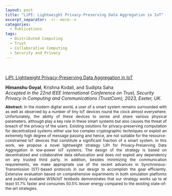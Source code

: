 ```yaml
---
layout: post
title: "LiPI: Lightweight Privacy-Preserving Data Aggregation in IoT"
excerpt_separator:  <!--more-->
categories:
  - Publications
tags:
  - Distributed Computing
  - Trust
  - Collaborative Computing
  - Security and Privacy
---
```

<br>

<a href="https://arxiv.org/abs/2207.12197" target="_blank">LiPI: Lightweight Privacy-Preserving Data Aggregation in IoT</a>
<div class="authors"><b>Himanshu Goyal</b>, Krishna Kodali, and Sudipta Saha
</div> 
<!-- To appear in 
<i>Proceedings of the VLDB Endowment, Volume 16, 2022</i> -->
<div class="authors"><i>Accepted in the 22nd IEEE International Conference on Trust, Security Privacy in Computing and Communications (TrustCom), 2023, Exeter, UK. </i></div>

<p style="text-align: justify; font-size:85%;"><b>Abstract:</b> In the modern digital world, a user of a smart system remains surrounded with as well as observed by a number of tiny IoT devices round the clock almost everywhere. Unfortunately, the ability of these devices to sense and share various physical parameters, although play a key role in these smart systems but also causes the threat of breach of the privacy of the users. Existing solutions for privacy-preserving computation for decentralized systems either use too complex cryptographic techniques or exploit an extremely high degree of message passing and hence, are not suitable for the resource-constrained IoT devices that constitute a significant fraction of a smart system. In this work, we propose a novel lightweight strategy LiPI for Privacy-Preserving Data Aggregation in low-power IoT systems. The design of the strategy is based on decentralized and collaborative data obfuscation and does not exploit any dependency on any trusted third party. In addition, besides minimizing the communication requirements, we make appropriate use of the recent advances in Synchronous-Transmission (ST)-based protocols in our design to accomplish the goal efficiently. Extensive evaluation based on comprehensive experiments in both simulation platforms and publicly available WSN/IoT testbeds demonstrates that our strategy works up to at least 51.7% faster and consumes 50.5% lesser energy compared to the existing state-of-the-art strategies.
</p>

<!--
<details>
   <summary><b><i>Paper Reviews</i></b></summary>
    <div style="font-size:80%;">
    <b>Remark:</b> The final draft incorporates several suggestions provided in the reviews.
    <li> <b>Review 1:</b>
      <ul>
        <li> <i> What are major strengths? </i> </li>
        <ul>
          <li> The paper exhibits sufficient novelty. </li>
          <li> The work is properly presented and the text is well-written. </li>
          <li> Sufficient evaluation and technical depth are exhibited. </li>
        </ul>
        <li> <i> What are shortcomings? </i> </li>
        <ul>
          <li> There are no noteworthy drawbacks for this paper. </li>
        </ul>
      </ul>
    </li>
    
  <li> <b>Review 2:</b>
    <ul>
      <li> <i> What are major strengths? </i> </li>
      <ul>
        <li> This paper proposes a framework ReLI to efficiently achieve Byzantine Consensus in Low-Power IoT-Systems. </li>
        <li> The proposed scheme leverages Synchrous Transmission (ST) based communication mechanism among IoT devices. </li>
        <li> The performance of the proposed scheme was evaluated by implementations in Cooja as well as IoT/WSN testbeds DCube and FlockLab composed of 45 and 24 TelosB motes, where the algorithms were implemented in Contiki OS for TelosB motes. </li>
        <li>   The paper shows that ReLI can operate up to 80% faster and consume up to 78% less radio-on time compared to the traditional implementation of the strategy in a publicly available IoT/WSN testbed containing 45 nodes. </li>
      </ul>
      <li> <i> What are shortcomings? </i> </li>
      <ul>
        <li> The performance analysis was done for relatively small number of IoT nodes, just up to 45 nodes.
             Analysis on scalability is required with increased IoT nodes. </li>
      </ul>
    </ul>
  </li>

  <li> <b>Review 3:</b>
    <ul>
      <li> <i> What are major strengths? </i> </li>
      <ul>
        <li> This paper proposes a framework named ReLI to achieve Byzantine consensus in low-power IoT systems.
             Its performance is well demonstrated by implementation.   </li>
      </ul>
      <li> <i> What are shortcomings? </i> </li>
      <ul>
        <li> Readability is low because of paper organization.
             For example, although Fig. 1 appears in p.5 (Section IV), it is referred in p.3 (Section III).    </li>
      </ul>
    </ul>
  </li>

  <div style="font-size:80%;">
   
</details>
-->